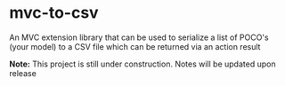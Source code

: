 # mvc-to-csv
An MVC extension library that can be used to serialize a list of POCO's (your model) to a CSV file which can be returned via an action result

**Note:** This project is still under construction. Notes will be updated upon release